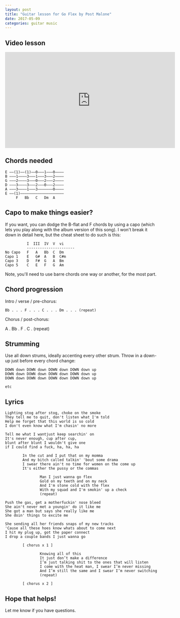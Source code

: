 ```yaml
---
layout: post
title: "Guitar lesson for Go Flex by Post Malone"
date: 2017-05-09
categories: guitar music
---
```


## Video lesson

<iframe width="560" height="315" src="https://www.youtube.com/embed/4Hgp3zW4tvM" frameborder="0" allowfullscreen></iframe>

## Chords needed

    E ––(1)––(1)––0–––1–––0––––
    B –––1––––3–––1–––3–––2––––
    G –––2––––3–––0–––2–––2––––
    D –––3––––3–––2–––0–––2––––
    A –––3––––1–––3–––––––0––––
    E ––(1)––––––––––––––––––––
         F   Bb   C   Dm  A

## Capo to make things easier?

If you want, you can dodge the B-flat and F chords by using a capo (which lets you play along with the album version of this song). I won't break it down in detail here, but the cheat sheet to do such is this:

              I  III  IV  V  vi
              ----------------------
    No Capo   F   A   Bb  C  Dm    
    Capo 1    E   G#  A   B  C#m
    Capo 3    D   F#  G   A  Bm
    Capo 5    C   E   F   G  Am

Note, you'll need to use barre chords one way or another, for the most part.

## Chord progression

Intro / verse / pre-chorus:

    Bb . . . F . . . C . . . Dm . . . (repeat)

Chorus / post-chorus:

   A . Bb . F . C . (repeat)

## Strumming

Use all down strums, ideally accenting every other strum. Throw in a down-up just before every chord change:

    DOWN down DOWN down DOWN down DOWN down up
    DOWN down DOWN down DOWN down DOWN down up
    DOWN down DOWN down DOWN down DOWN down up

    etc

## Lyrics

    Lighting stog after stog, choke on the smoke
    They tell me to quit, don't listen what I'm told
    Help me forget that this world is so cold
    I don't even know what I'm chasin' no more

    Tell me what I wantjust keep searchin' on
    It's never enough, cup after cup,
    blunt after blunt I wouldn't give one
    if I could find a fuck, ha, ha, ha

    		In the cut and I put that on my momma
    		And my bitch called talkin' 'bout some drama
    		I swear there ain't no time for women on the come up
    		It's either the pussy or the commas

    				Man I just wanna go flex
    				Gold on my teeth and on my neck
    				And I'm stone cold with the flex
    				With my squad and I'm smokin' up a check
    				(repeat)

    Push the gas, get a motherfuckin' nose bleed
    She ain't never met a youngin' do it like me
    She got a man but says she really like me
    She doin' things to excite me

    She sending all her friends snaps of my new tracks
    'Cause all these hoes know whats about to come next
    I hit my plug up, got the paper connect
    I drop a couple bands I just wanna go

    		[ chorus x 1 ]

    				Knowing all of this
    				It just don’t make a difference
    				I’m just talking shit to the ones that will listen
    				I come with the heat man, I swear I’m never missing
    				And I’m still the same and I swear I’m never switching
    				(repeat)

    		[ chorus x 2 ]

## Hope that helps!

Let me know if you have questions.
